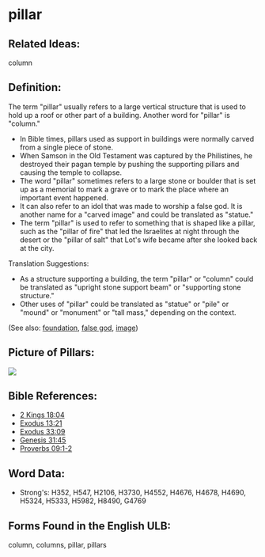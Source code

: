 # pillar

## Related Ideas:

column

## Definition:

The term "pillar" usually refers to a large vertical structure that is used to hold up a roof or other part of a building. Another word for "pillar" is "column."

* In Bible times, pillars used as support in buildings were normally carved from a single piece of stone.
* When Samson in the Old Testament was captured by the Philistines, he destroyed their pagan temple by pushing the supporting pillars and causing the temple to collapse.
* The word "pillar" sometimes refers to a large stone or boulder that is set up as a memorial to mark a grave or to mark the place where an important event happened.
* It can also refer to an idol that was made to worship a false god. It is another name for a "carved image" and could be translated as "statue."
* The term "pillar" is used to refer to something that is shaped like a pillar, such as the "pillar of fire" that led the Israelites at night through the desert or the "pillar of salt" that Lot's wife became after she looked back at the city.

Translation Suggestions:

* As a structure supporting a building, the term "pillar" or "column" could be translated as "upright stone support beam" or "supporting stone structure."
* Other uses of "pillar" could be translated as "statue" or "pile" or "mound" or "monument" or "tall mass," depending on the context.

(See also: [foundation](../other/foundation.md), [false god](../kt/falsegod.md), [image](../other/image.md))

## Picture of Pillars:

<a href="https://content.bibletranslationtools.org/WycliffeAssociates/en_tw/raw/branch/master/PNGs/p/Pillar_fc.png"><img src="https://content.bibletranslationtools.org/WycliffeAssociates/en_tw/raw/branch/master/PNGs/p/Pillar_fc.png" ></a>

## Bible References:

* [2 Kings 18:04](rc://en/tn/help/2ki/18/04)
* [Exodus 13:21](rc://en/tn/help/exo/13/21)
* [Exodus 33:09](rc://en/tn/help/exo/33/09)
* [Genesis 31:45](rc://en/tn/help/gen/31/45)
* [Proverbs 09:1-2](rc://en/tn/help/pro/09/01)

## Word Data:

* Strong's: H352, H547, H2106, H3730, H4552, H4676, H4678, H4690, H5324, H5333, H5982, H8490, G4769

## Forms Found in the English ULB:

column, columns, pillar, pillars
